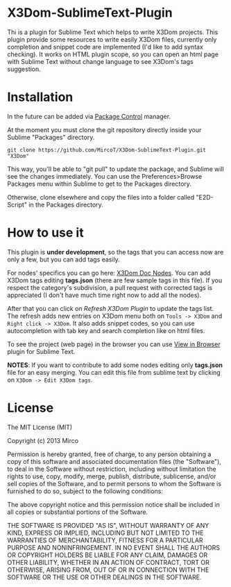 X3Dom-SublimeText-Plugin
========================

Thi is a plugin for Sublime Text which helps to write X3Dom projects. This plugin provide some
resources to write easily X3Dom files, currently only completion and snippet code are implemented
(I'd like to add syntax checking). It works on HTML plugin scope, so you can open an html page 
with Sublime Text without change language to see X3Dom's tags suggestion.

# Installation

In the future can be added via [Package Control](http://wbond.net/sublime_packages/package_control) manager.  


At the moment you must clone the git repository directly inside your Sublime "Packages" directory.

```git clone https://github.com/MircoT/X3Dom-SublimeText-Plugin.git "X3Dom"```

This way, you'll be able to "git pull" to update the package, and Sublime will see the changes immediately. You can use the Preferences>Browse Packages menu within Sublime to get to the Packages directory.

Otherwise, clone elsewhere and copy the files into a folder called "E2D-Script" in the Packages directory.

# How to use it

This plugin is **under development**, so the tags that you can access now are only a few, but you can add tags
easily.

For nodes' specifics you can go here: [X3Dom Doc Nodes](http://x3dom.org/docs/dev/nodes/index.html).
You can add X3Dom tags editing **tags.json** (there are few sample tags in this file).
If you respect the category's subdivision, a pull request with corrected tags is appreciated
(I don't have much time right now to add all the nodes).  

After that you can click on *Refresh X3Dom Plugin* to update the tags list.
The refresh adds new entries on X3Dom menu both on ```Tools -> X3Dom``` and ```Right click -> X3Dom```.
It also adds snippet codes, so you can use autocompletion with tab key and search completion like on html files.  

To see the project (web page) in the browser you can use [View in Browser](https://github.com/adampresley/sublime-view-in-browser) plugin
for Sublime Text.

**NOTES**: If you want to contribute to add some nodes editing only **tags.json** file for an easy merging. You can
edit this file from sublime text by clicking on ```X3Dom -> Edit X3Dom tags```.

# License

The MIT License (MIT)

Copyright (c) 2013 Mirco

Permission is hereby granted, free of charge, to any person obtaining a copy of
this software and associated documentation files (the "Software"), to deal in
the Software without restriction, including without limitation the rights to
use, copy, modify, merge, publish, distribute, sublicense, and/or sell copies of
the Software, and to permit persons to whom the Software is furnished to do so,
subject to the following conditions:

The above copyright notice and this permission notice shall be included in all
copies or substantial portions of the Software.

THE SOFTWARE IS PROVIDED "AS IS", WITHOUT WARRANTY OF ANY KIND, EXPRESS OR
IMPLIED, INCLUDING BUT NOT LIMITED TO THE WARRANTIES OF MERCHANTABILITY, FITNESS
FOR A PARTICULAR PURPOSE AND NONINFRINGEMENT. IN NO EVENT SHALL THE AUTHORS OR
COPYRIGHT HOLDERS BE LIABLE FOR ANY CLAIM, DAMAGES OR OTHER LIABILITY, WHETHER
IN AN ACTION OF CONTRACT, TORT OR OTHERWISE, ARISING FROM, OUT OF OR IN
CONNECTION WITH THE SOFTWARE OR THE USE OR OTHER DEALINGS IN THE SOFTWARE.
